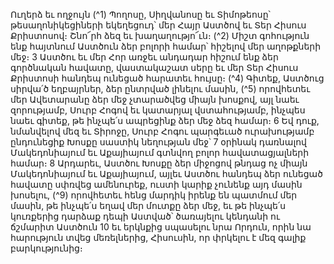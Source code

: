 
Ուղերձ եւ ողջույն
(^1) Պողոսը, Սիղվանոսը եւ Տիմոթեոսը՝ թեսաղոնիկեցիների եկեղեցուդ՝ մեր Հայր Աստծով եւ Տեր Հիսուս Քրիստոսով։
Շնո՜րհ ձեզ եւ խաղաղությո՜ւն։
(^2) Միշտ գոհություն ենք հայտնում Աստծուն ձեր բոլորի համար՝ հիշելով մեր աղոթքների մեջ։ 3 Աստծու եւ մեր Հոր
առջեւ անդադար հիշում ենք ձեր գործնական հավատը, վաստակաշատ սերը եւ մեր Տեր Հիսուս Քրիստոսի հանդեպ
ունեցած հարատեւ հույսը։
(^4) Գիտեք, Աստծուց սիրվա՛ծ եղբայրներ, ձեր ընտրված լինելու մասին, (^5) որովհետեւ մեր Ավետարանը ձեր մեջ
չտարածվեց միայն խոսքով, այլ նաեւ զորությամբ, Սուրբ Հոգով եւ կատարյալ վստահությամբ, ինչպես նաեւ գիտեք, թե
ինչպե՛ս ապրեցինք ձեր մեջ ձեզ համար։ 6 Եվ դուք, նմանվելով մեզ եւ Տիրոջը, Սուրբ Հոգու պարգեւած ուրախությամբ
ընդունեցիք Խոսքը սաստիկ նեղության մեջ՝ 7 օրինակ դառնալով Մակեդոնիայում եւ Աքայիայում գտնվող բոլոր
հավատացյալների համար։ 8 Արդարեւ, Աստծու Խոսքը ձեր միջոցով թնդաց ոչ միայն Մակեդոնիայում եւ Աքայիայում,
այլեւ Աստծու հանդեպ ձեր ունեցած հավատը սփռվեց ամենուրեք, ուստի կարիք չունենք այդ մասին խոսելու,
(^9) որովհետեւ հենց մարդիկ իրենք են պատմում մեր մասին, թե ինչպե՛ս եղավ մեր մուտքը ձեր մեջ, եւ թե ինչպե՛ս կուռքերից
դարձաք դեպի Աստված՝ ծառայելու կենդանի ու ճշմարիտ Աստծուն 10 եւ երկնքից սպասելու նրա Որդուն, որին նա
հարություն տվեց մեռելներից, Հիսուսին, որ փրկելու է մեզ գալիք բարկությունից։

